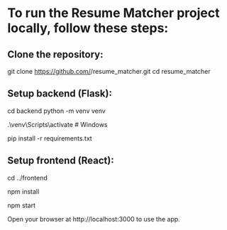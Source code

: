 # To run the Resume Matcher project locally, follow these steps:

## Clone the repository:

git clone https://github.com/<your-username>/resume_matcher.git
cd resume_matcher


## Setup backend (Flask):

cd backend
python -m venv venv

.\venv\Scripts\activate   # Windows

pip install -r requirements.txt


## Setup frontend (React):

cd ../frontend

npm install

npm start


Open your browser at http://localhost:3000 to use the app.
